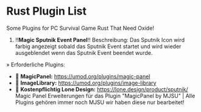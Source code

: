 # Rust Plugin List
Some Plugins for PC Survival Game Rust That Need Oxide!

1. :bangbang:**Magic Sputnik Event Panel**:bangbang:
Beschreibung: Das Sputnik Icon wird farbig angezeigt sobald das Sputnik Event startet und wird wieder ausgeblendet wenn das Sputnik Event beendet wurde.

» Erforderliche Plugins:
- :link: **MagicPanel:** https://umod.org/plugins/magic-panel
- :link: **ImageLibrary:** https://umod.org/plugins/image-library
- :link: **Kostenpflichtig Lone Design:** https://lone.design/product/sputnik/
Magic Panel Erweiterungen für das Plugin "MagicPanel by MJSU" | Alle Plugins gehören immer noch MJSU wir haben diese nur bearbeitet!
